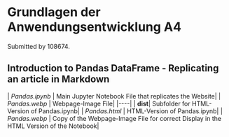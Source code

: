# Grundlagen der Anwendungsentwicklung A4

Submitted by 108674.

## Introduction to Pandas DataFrame - Replicating an article in Markdown

| *Pandas.ipynb* | Main Jupyter Notebook File that replicates the Website|
| *Pandas.webp* | Webpage-Image File|
|----|
| **dist**| Subfolder for HTML-Version of Pandas.ipynb|
| *Pandas.html* | HTML-Version of Pandas.ipynb|
| *Pandas.webp* | Copy of the Webpage-Image File for correct Display in the HTML Version of the Notebook|
